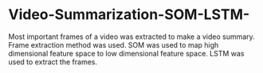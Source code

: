 # Video-Summarization-SOM-LSTM-
  Most important frames of a video was extracted to make a video summary. Frame extraction method was used. SOM was used to map high dimensional feature space to low dimensional feature space. LSTM was used to extract the frames.


